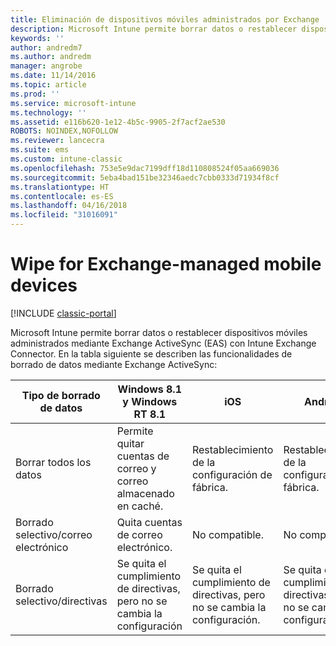 ```yaml
---
title: Eliminación de dispositivos móviles administrados por Exchange
description: Microsoft Intune permite borrar datos o restablecer dispositivos móviles administrados mediante Exchange ActiveSync (EAS) con Intune Exchange Connector
keywords: ''
author: andredm7
ms.author: andredm
manager: angrobe
ms.date: 11/14/2016
ms.topic: article
ms.prod: ''
ms.service: microsoft-intune
ms.technology: ''
ms.assetid: e116b620-1e12-4b5c-9905-2f7acf2ae530
ROBOTS: NOINDEX,NOFOLLOW
ms.reviewer: lancecra
ms.suite: ems
ms.custom: intune-classic
ms.openlocfilehash: 753e5e9dac7199dff18d110808524f05aa669036
ms.sourcegitcommit: 5eba4bad151be32346aedc7cbb0333d71934f8cf
ms.translationtype: HT
ms.contentlocale: es-ES
ms.lasthandoff: 04/16/2018
ms.locfileid: "31016091"
---
```

# <a name="wipe-for-exchange-managed-mobile-devices"></a>Wipe for Exchange-managed mobile devices

[!INCLUDE [classic-portal](../includes/classic-portal.md)]

Microsoft Intune permite borrar datos o restablecer dispositivos móviles administrados mediante Exchange ActiveSync (EAS) con Intune Exchange Connector. En la tabla siguiente se describen las funcionalidades de borrado de datos mediante Exchange ActiveSync:


|      Tipo de borrado de datos       |              Windows 8.1 y Windows RT 8.1              |                            iOS                             |                          Android                          |
|-------------------------|----------------------------------------------------------|------------------------------------------------------------|-----------------------------------------------------------|
|        Borrar todos los datos        |          Permite quitar cuentas de correo y correo almacenado en caché.           |                      Restablecimiento de la configuración de fábrica.                       |                      Restablecimiento de la configuración de fábrica.                       |
|  Borrado selectivo/correo electrónico   |                  Quita cuentas de correo electrónico.                  |                       No compatible.                       |                      No compatible.                       |
| Borrado selectivo/directivas | Se quita el cumplimiento de directivas, pero no se cambia la configuración | Se quita el cumplimiento de directivas, pero no se cambia la configuración. | Se quita el cumplimiento de directivas, pero no se cambia la configuración. |


